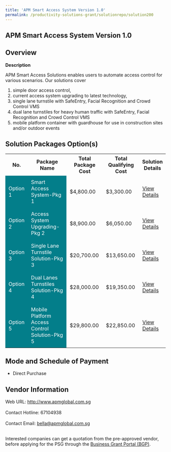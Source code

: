 ```yaml
---
title: 'APM Smart Access System Version 1.0'
permalink: /productivity-solutions-grant/solutionrepo/solution200
---
```


## APM Smart Access System Version 1.0

## Overview

**Description**

APM Smart Access Solutions enables users to automate access control for various scenarios. Our solutions cover 
1)	simple door access control, 
2)	current access system upgrading to latest technology,  
3)	single lane turnstile with SafeEntry, Facial Recognition and Crowd Control VMS
4)	dual lane turnstiles for heavy human traffic with SafeEntry, Facial Recognition and Crowd Control VMS
5)	mobile platform container with guardhouse for use in construction sites and/or outdoor events

## Solution Packages Option(s)

<table>
<tr>
<th><b>No.</b></th>
<th><b>Package Name</b></th>
<th><b>Total Package Cost</b></th>
<th><b>Total Qualifying Cost</b></th>
<th><b>Solution Details</b></th>
</tr>
<tr>
<td style='padding: 10px; background-color: #037E8A; color: #FFFFFF;'>Option 1</td>
<td style='padding: 10px; background-color: #037E8A; color: #FFFFFF;'>Smart Access System-Pkg 1</td>
<td style='padding: 10px;'>$4,800.00</td>
<td style='padding: 10px;'>$3,300.00</td>
<td style='padding: 10px;'><a href='/images/psg/Desensitised_APMGlobal_Annex3_CR_wef13_Oct_22_Part_1.pdf' target='_blank'>View Details</a></td>
</tr>
<tr>
<td style='padding: 10px; background-color: #037E8A; color: #FFFFFF;'>Option 2</td>
<td style='padding: 10px; background-color: #037E8A; color: #FFFFFF;'>Access System Upgrading-Pkg 2</td>
<td style='padding: 10px;'>$8,900.00</td>
<td style='padding: 10px;'>$6,050.00</td>
<td style='padding: 10px;'><a href='/images/psg/Desensitised_APMGlobal_Annex3_CR_wef13_Oct_22_Part_2.pdf' target='_blank'>View Details</a></td>
</tr>
<tr>
<td style='padding: 10px; background-color: #037E8A; color: #FFFFFF;'>Option 3</td>
<td style='padding: 10px; background-color: #037E8A; color: #FFFFFF;'>Single Lane Turnstile Solution-Pkg 3</td>
<td style='padding: 10px;'>$20,700.00</td>
<td style='padding: 10px;'>$13,650.00</td>
<td style='padding: 10px;'><a href='/images/psg/Desensitised_APMGlobal_Annex3_CR_wef13_Oct_22_Part_3.pdf' target='_blank'>View Details</a></td>
</tr>
<tr>
<td style='padding: 10px; background-color: #037E8A; color: #FFFFFF;'>Option 4</td>
<td style='padding: 10px; background-color: #037E8A; color: #FFFFFF;'>Dual Lanes Turnstiles Solution-Pkg 4</td>
<td style='padding: 10px;'>$28,000.00</td>
<td style='padding: 10px;'>$19,350.00</td>
<td style='padding: 10px;'><a href='/images/psg/Desensitised_APMGlobal_Annex3_CR_wef13_Oct_22_Part_4.pdf' target='_blank'>View Details</a></td>
</tr>
<tr>
<td style='padding: 10px; background-color: #037E8A; color: #FFFFFF;'>Option 5</td>
<td style='padding: 10px; background-color: #037E8A; color: #FFFFFF;'>Mobile Platform Access Control Solution-Pkg 5</td>
<td style='padding: 10px;'>$29,800.00</td>
<td style='padding: 10px;'>$22,850.00</td>
<td style='padding: 10px;'><a href='/images/psg/Desensitised_APMGlobal_Annex3_CR_wef13_Oct_22_Part_5.pdf' target='_blank'>View Details</a></td>
</tr>
</table>

## Mode and Schedule of Payment

 - Direct Purchase

## Vendor Information

 Web URL: http://www.apmglobal.com.sg <br><br>Contact Hotline: 67104938 <br><br>Contact Email: bella@apmglobal.com.sg <br><br>

Interested companies can get a quotation from the pre-approved vendor, before applying for the PSG through the <a href='https://www.businessgrants.gov.sg/' target='_blank' rel='noopener'>Business Grant Portal (BGP)</a>.

<script src="/jquery/resize-tables.js"></script>
